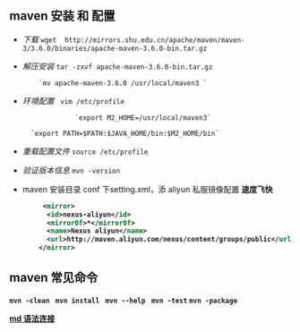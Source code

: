 ## maven 安装 和 配置

- <em>下载</em>     `wget  http://mirrors.shu.edu.cn/apache/maven/maven-3/3.6.0/binaries/apache-maven-3.6.0-bin.tar.gz` 

- <em>解压安装</em>  `tar -zxvf apache-maven-3.6.0-bin.tar.gz `           

  		  `mv apache-maven-3.6.0 /usr/local/maven3 ` 

- <em>环境配置</em>   ` vim /etc/profile` 

                   `export M2_HOME=/usr/local/maven3`

  		`export PATH=$PATH:$JAVA_HOME/bin:$M2_HOME/bin`

- <em>重载配置文件</em>  `source /etc/profile`

- <em>验证版本信息</em>     `mvn -version`

- maven 安装目录  conf 下setting.xml，添 aliyun 私服镜像配置  <strong>速度飞快<strong>  

  ```xml
       <mirror>
        <id>nexus-aliyun</id>
        <mirrorOf>*</mirrorOf>
        <name>Nexus aliyun</name>
        <url>http://maven.aliyun.com/nexus/content/groups/public</url>
      </mirror>
  ```


## maven  常见命令

`mvn -clean `  `mvn install `  `mvn --help ` 	`mvn -test`  `mvn -package`



[md 语法连接](https://www.cnblogs.com/liugang-vip/p/6337580.html)




